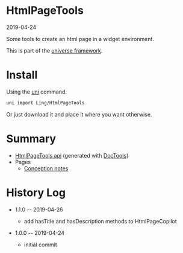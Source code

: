HtmlPageTools
===========
2019-04-24



Some tools to create an html page in a widget environment.


This is part of the [universe framework](https://github.com/karayabin/universe-snapshot).


Install
==========
Using the [uni](https://github.com/lingtalfi/universe-naive-importer) command.
```bash
uni import Ling/HtmlPageTools
```

Or just download it and place it where you want otherwise.






Summary
===========
- [HtmlPageTools api](https://github.com/lingtalfi/HtmlPageTools/blob/master/doc/api/Ling/HtmlPageTools.md) (generated with [DocTools](https://github.com/lingtalfi/DocTools))
- Pages
    - [Conception notes](https://github.com/lingtalfi/HtmlPageTools/blob/master/doc/pages/conception-notes.md)






History Log
=============

- 1.1.0 -- 2019-04-26

    - add hasTitle and hasDescription methods to HtmlPageCopilot
    
- 1.0.0 -- 2019-04-24

    - initial commit